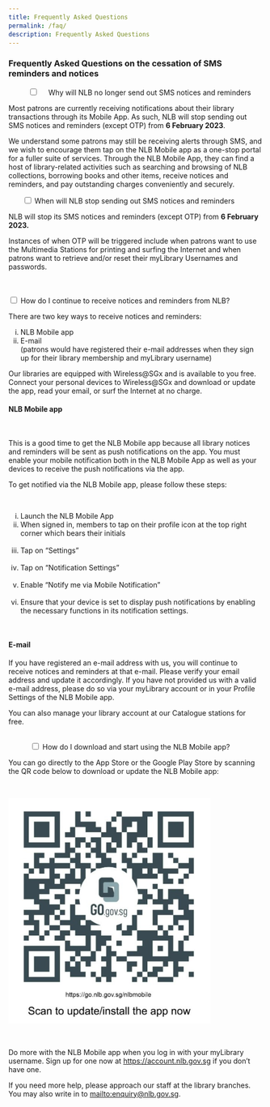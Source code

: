 ```yaml
---
title: Frequently Asked Questions
permalink: /faq/
description: Frequently Asked Questions
---
```

<h3>Frequently Asked Questions on the cessation of SMS reminders and notices</h3>
<div class="new-accordion">          
	<input type="checkbox" id="acc1"/>
    <label for="acc1">Why will NLB no longer send out SMS notices and reminders</label>
	<div class="new-accordion-content">
		<p>Most patrons are currently receiving notifications about their library transactions through its Mobile App. As such, NLB will stop sending out SMS notices and reminders (except OTP) from <strong>6 February 2023</strong>.</p>
		<p>We understand some patrons may still be receiving alerts through SMS, and we wish to encourage them tap on the NLB Mobile app as a one-stop portal for a fuller suite of services. Through the NLB Mobile App, they can find a host of library-related activities such as searching and browsing of NLB collections, borrowing books and other items, receive notices and reminders, and pay outstanding charges conveniently and securely.</p>
	</div>
</div>
<div class="new-accordion">       
	<input type="checkbox" id="acc2"/>
	<label for="acc2">When will NLB stop sending out SMS notices and reminders</label>
	<div class="new-accordion-content">
		<p>NLB will stop its SMS notices and reminders (except OTP) from <strong>6 February 2023.</strong></p>
		<p>Instances of when OTP will be triggered include when patrons want to use the Multimedia Stations for printing and surfing the Internet and when patrons want to retrieve and/or reset their myLibrary Usernames and passwords.</p>
   	</div> 
</div>
<div class="new-accordion">
	<input type="checkbox" id="acc3"/>
	<label for="acc3">How do I continue to receive notices and reminders from NLB?</label>
	<div class="new-accordion-content">
		<p>There are two key ways to receive notices and reminders:
		</p>
		<ol style="list-style-type:lower-roman">
			<li>NLB Mobile app</li>
			<li>E-mail<br/>(patrons would have registered their e-mail addresses when they sign up for their library membership and myLibrary username)</li>	
		</ol>
		<p>Our libraries are equipped with Wireless@SGx and is available to you free. Connect your personal devices to Wireless@SGx and download or update the app, read your email, or surf the Internet at no charge.</p>
		<h4>NLB Mobile app</h4>
        <p>This is a good time to get the NLB Mobile app because all library notices and reminders will be sent as push notifications on the app. You must enable your mobile notification both in the NLB Mobile App as well as your devices to receive the push notifications via the app.</p>
		<p>To get notified via the NLB Mobile app, please follow these steps:</p>
        <ol style="list-style-type:lower-roman">
			<li>Launch the NLB Mobile App</li>
			<li>When signed in, members to tap on their profile icon at the top right corner which bears their initials</li>
            <li>Tap on “Settings”</li>
            <li>Tap on “Notification Settings”</li>
            <li>Enable “Notify me via Mobile Notification”</li>
            <li>Ensure that your device is set to display push notifications by enabling the necessary functions in its notification settings.</li>
		</ol>            
		<h4>E-mail</h4>
		<p>If you have registered an e-mail address with us, you will continue to receive notices and reminders at that e-mail. Please verify your email address and update it accordingly. If you have not provided us with a valid e-mail address, please do so via your myLibrary account or in your 
			Profile Settings of the NLB Mobile app.</p>
		<p>You can also manage your library account at our Catalogue stations for free.</p>
	</div>
</div> 
<div class="new-accordion">          
	<input type="checkbox" id="acc4"/>
	<label for="acc4">How do I download and start using the NLB Mobile app?</label>
	<div class="new-accordion-content">
		<p>You can go directly to the App Store or the Google Play Store by scanning the QR code below to download or update the NLB Mobile app:</p>
        <p><div style="max-width: 400px"><img src="/images/QR code FAQ.jpg" alt="QRcode FAQ" /></div></p>
        <p>Do more with the NLB Mobile app when you log in with your myLibrary username. Sign up for one now at <a href="https://account.nlb.gov.sg">https://account.nlb.gov.sg</a> if you don’t have one.</p>
		<p>If you need more help, please approach our staff at the library branches. You may also write in to <a href="mailto:enquiry@nlb.gov.sg?subject=SMS%20Cessation%20Enquiry">mailto:enquiry@nlb.gov.sg</a>.</p>
 	</div>
</div>

